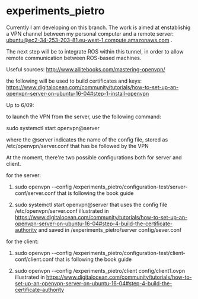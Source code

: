 # experiments_pietro

Currently I am developing on this branch. The work is aimed at enstablishig a VPN channel between my personal computer and a remote server: ubuntu@ec2-34-253-203-81.eu-west-1.compute.amazonaws.com .

The next step will be to integrate ROS within this tunnel, in order to allow remote communication between ROS-based machines.

Useful sources:
http://www.allitebooks.com/mastering-openvpn/

the following will be used to build certificates and keys:
https://www.digitalocean.com/community/tutorials/how-to-set-up-an-openvpn-server-on-ubuntu-16-04#step-1-install-openvpn


Up to 6/09:

to launch the VPN from the server, use the following command:

sudo systemctl start openvpn@server

where the @server indicates the name of the config file, stored as /etc/openvpn/server.conf that has be followed by the VPN


At the moment, there're two possible configurations both for server and client.

for the server:
  1) sudo openvpn --config /experiments_pietro/configuration-test/server-conf/server.conf
      that is following the book guide
      
  2) sudo systemctl start openvpn@server 
      that uses the config file /etc/openvpn/server.conf illustrated in https://www.digitalocean.com/community/tutorials/how-to-set-up-an-openvpn-server-on-ubuntu-16-04#step-4-build-the-certificate-authority
      and saved in /experiments_pietro/server config/sever.conf

for the client:
  1) sudo openvpn --config /experiments_pietro/configuration-test/client-conf/client.conf
      that is following the book guide
  
  2)  sudo openvpn --config /experiments_pietro/client config/client1.ovpn
    illustrated in https://www.digitalocean.com/community/tutorials/how-to-set-up-an-openvpn-server-on-ubuntu-16-04#step-4-build-the-certificate-authority
